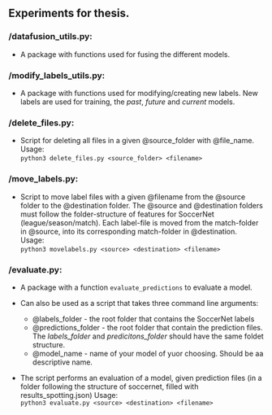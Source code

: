 ## Experiments for thesis.  


### /datafusion_utils.py:
- A package with functions used for fusing the different models.  

### /modify_labels_utils.py:
- A package with functions used for modifying/creating new labels. New labels are used for training, the *past*, *future* and *current* models.  

### /delete_files.py:
- Script for deleting all files in a given @source_folder with @file_name.  
Usage:  
`python3 delete_files.py <source_folder> <filename>`

### /move_labels.py:
- Script to move label files with a given @filename from the @source folder to the @destination folder. The @source and @destination folders must follow the folder-structure of features for SoccerNet (league/season/match). Each label-file is moved from the match-folder in @source, into its corresponding match-folder in  @destination.  
Usage:  
`python3 movelabels.py <source> <destination> <filename>`

### /evaluate.py:
- A package with a function `evaluate_predictions` to evaluate a model.
- Can also be used as a script that takes three command line arguments:
  - @labels_folder - the root folder that contains the SoccerNet labels
  - @predictions_folder - the root folder that contain the prediction files.  
    The *labels_folder* and *predicitons_folder* should have the same foldet structure.
  - @model_name - name of your model of yuor choosing. Should be aa descriptive name.

- The script performs an evaluation of a model, given prediction files (in a folder following the structure of soccernet, filled with results_spotting.json)
Usage:  
`python3 evaluate.py <source> <destination> <filename>`
